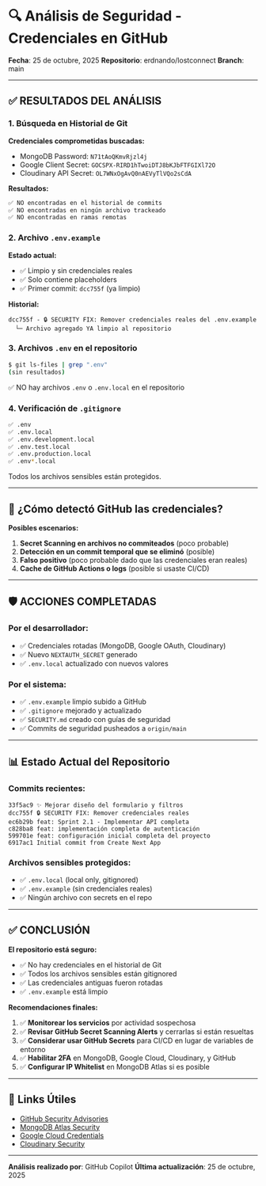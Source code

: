 # 🔍 Análisis de Seguridad - Credenciales en GitHub

**Fecha**: 25 de octubre, 2025
**Repositorio**: erdnando/lostconnect
**Branch**: main

---

## ✅ RESULTADOS DEL ANÁLISIS

### 1. Búsqueda en Historial de Git

**Credenciales comprometidas buscadas:**
- MongoDB Password: `N71tAoQKmvRjzl4j`
- Google Client Secret: `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`
- Cloudinary API Secret: `OL7WNxOgAvQ0nAEVyTlVQo2sCdA`

**Resultados:**
```bash
✅ NO encontradas en el historial de commits
✅ NO encontradas en ningún archivo trackeado
✅ NO encontradas en ramas remotas
```

### 2. Archivo `.env.example`

**Estado actual:**
- ✅ Limpio y sin credenciales reales
- ✅ Solo contiene placeholders
- ✅ Primer commit: `dcc755f` (ya limpio)

**Historial:**
```
dcc755f - 🔒 SECURITY FIX: Remover credenciales reales del .env.example
  └─ Archivo agregado YA limpio al repositorio
```

### 3. Archivos `.env` en el repositorio

```bash
$ git ls-files | grep ".env"
(sin resultados)
```

✅ NO hay archivos `.env` o `.env.local` en el repositorio

### 4. Verificación de `.gitignore`

```bash
✅ .env
✅ .env.local
✅ .env.development.local
✅ .env.test.local
✅ .env.production.local
✅ .env*.local
```

Todos los archivos sensibles están protegidos.

---

## 🤔 ¿Cómo detectó GitHub las credenciales?

**Posibles escenarios:**

1. **Secret Scanning en archivos no commiteados** (poco probable)
2. **Detección en un commit temporal que se eliminó** (posible)
3. **Falso positivo** (poco probable dado que las credenciales eran reales)
4. **Cache de GitHub Actions o logs** (posible si usaste CI/CD)

---

## 🛡️ ACCIONES COMPLETADAS

### Por el desarrollador:
- ✅ Credenciales rotadas (MongoDB, Google OAuth, Cloudinary)
- ✅ Nuevo `NEXTAUTH_SECRET` generado
- ✅ `.env.local` actualizado con nuevos valores

### Por el sistema:
- ✅ `.env.example` limpio subido a GitHub
- ✅ `.gitignore` mejorado y actualizado
- ✅ `SECURITY.md` creado con guías de seguridad
- ✅ Commits de seguridad pusheados a `origin/main`

---

## 📊 Estado Actual del Repositorio

### Commits recientes:
```
33f5ac9 ✨ Mejorar diseño del formulario y filtros
dcc755f 🔒 SECURITY FIX: Remover credenciales reales
ec6b29b feat: Sprint 2.1 - Implementar API completa
c828ba8 feat: implementación completa de autenticación
599701e feat: configuración inicial completa del proyecto
6917ac1 Initial commit from Create Next App
```

### Archivos sensibles protegidos:
- ✅ `.env.local` (local only, gitignored)
- ✅ `.env.example` (sin credenciales reales)
- ✅ Ningún archivo con secrets en el repo

---

## ✅ CONCLUSIÓN

**El repositorio está seguro:**
- ✅ No hay credenciales en el historial de Git
- ✅ Todos los archivos sensibles están gitignored
- ✅ Las credenciales antiguas fueron rotadas
- ✅ `.env.example` está limpio

**Recomendaciones finales:**

1. ✅ **Monitorear los servicios** por actividad sospechosa
2. ✅ **Revisar GitHub Secret Scanning Alerts** y cerrarlas si están resueltas
3. ✅ **Considerar usar GitHub Secrets** para CI/CD en lugar de variables de entorno
4. ✅ **Habilitar 2FA** en MongoDB, Google Cloud, Cloudinary, y GitHub
5. ✅ **Configurar IP Whitelist** en MongoDB Atlas si es posible

---

## 🔗 Links Útiles

- [GitHub Security Advisories](https://github.com/erdnando/lostconnect/security)
- [MongoDB Atlas Security](https://cloud.mongodb.com/)
- [Google Cloud Credentials](https://console.cloud.google.com/apis/credentials)
- [Cloudinary Security](https://cloudinary.com/console/settings/security)

---

**Análisis realizado por**: GitHub Copilot
**Última actualización**: 25 de octubre, 2025
